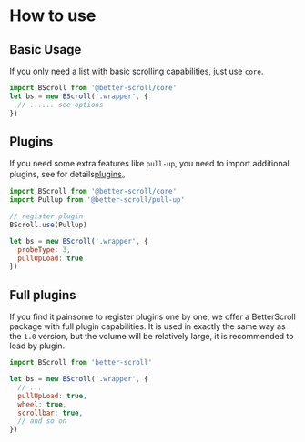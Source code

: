# How to use

## Basic Usage

If you only need a list with basic scrolling capabilities, just use `core`.

```js
import BScroll from '@better-scroll/core'
let bs = new BScroll('.wrapper', {
  // ...... see options
})
```

## Plugins

If you need some extra features like `pull-up`, you need to import additional plugins, see for details[plugins](/zh-CN/plugins)。

```js
import BScroll from '@better-scroll/core'
import Pullup from '@better-scroll/pull-up'

// register plugin
BScroll.use(Pullup)

let bs = new BScroll('.wrapper', {
  probeType: 3,
  pullUpLoad: true
})
```

## Full plugins

If you find it painsome to register plugins one by one, we offer a BetterScroll package with full plugin capabilities. It is used in exactly the same way as the `1.0` version, but the volume will be relatively large, it is recommended to load by plugin.

```js
import BScroll from 'better-scroll'

let bs = new BScroll('.wrapper', {
  // ...
  pullUpLoad: true,
  wheel: true,
  scrollbar: true,
  // and so on
})
```
